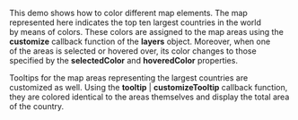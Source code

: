 This demo shows how to&nbsp;color different map elements. The map represented here indicates the top ten largest countries in&nbsp;the world by&nbsp;means of&nbsp;colors. These colors are assigned to&nbsp;the map areas using the **customize** callback function of&nbsp;the **layers** object. Moreover, when one of&nbsp;the areas is&nbsp;selected or&nbsp;hovered over, its color changes to&nbsp;those specified by&nbsp;the **selectedColor** and **hoveredColor** properties.
<!--split-->



Tooltips for the map areas representing the largest countries are customized as&nbsp;well. Using the **tooltip**&nbsp;| **customizeTooltip** callback function, they are colored identical to&nbsp;the areas themselves and display the total area of&nbsp;the country.